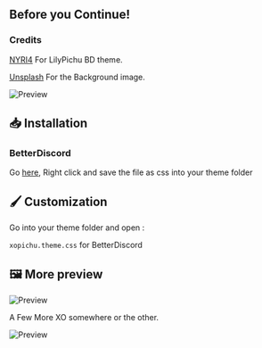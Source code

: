 ## Before you Continue!
### Credits
[NYRI4](https://github.com/NYRI4/LilyPichu) For LilyPichu BD theme.

[Unsplash](https://unsplash.com/photos/ay53qag90W8) For the Background image.

![Preview](https://raw.githubusercontent.com/advyte-byte/XOPichu/main/assets/preview.png)

## 📥 Installation
### BetterDiscord

Go [here](https://raw.githubusercontent.com/advyte-byte/XOPichu/main/xopichu.theme.css), Right click and save the file as css into your theme folder

## 🖌️ Customization
Go into your theme folder and open :

`xopichu.theme.css` for BetterDiscord

## 🖼️ More preview

![Preview](https://raw.githubusercontent.com/advyte-byte/XOPichu/main/assets/status_picker.png)

A Few More XO somewhere or the other.

![Preview](https://raw.githubusercontent.com/advyte-byte/XOPichu/main/assets/inbox.png)
